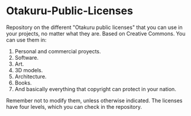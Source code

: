 # Otakuru-Public-Licenses
Repository on the different "Otakuru public licenses" that you can use in your projects, no matter what they are.
Based on Creative Commons.
You can use them in:
1. Personal and commercial proyects.
2. Software.
3. Art.
4. 3D models.
5. Architecture.
6. Books.
7. And basically everything that copyright can protect in your nation.

Remember not to modify them, unless otherwise indicated.
The licenses have four levels, which you can check in the repository.
